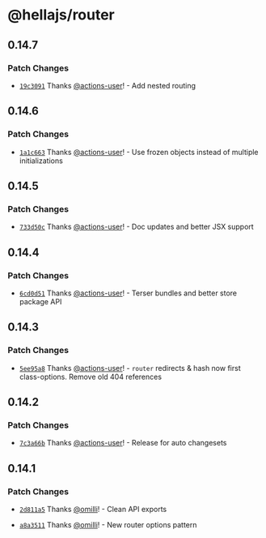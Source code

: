 # @hellajs/router

## 0.14.7

### Patch Changes

- [`19c3091`](https://github.com/omilli/hellajs/commit/19c3091ce5d1a6565a922a2867ba46154bd437b8) Thanks [@actions-user](https://github.com/actions-user)! - Add nested routing

## 0.14.6

### Patch Changes

- [`1a1c663`](https://github.com/omilli/hellajs/commit/1a1c6631d8581ab0244f4d90cc8e078eb34fb024) Thanks [@actions-user](https://github.com/actions-user)! - Use frozen objects instead of multiple initializations

## 0.14.5

### Patch Changes

- [`733d50c`](https://github.com/omilli/hellajs/commit/733d50c8e475c5b4471a23903c2b9022c80b0e38) Thanks [@actions-user](https://github.com/actions-user)! - Doc updates and better JSX support

## 0.14.4

### Patch Changes

- [`6cd0d51`](https://github.com/omilli/hellajs/commit/6cd0d517f27c97b762e7a83145ad4fb15d66778d) Thanks [@actions-user](https://github.com/actions-user)! - Terser bundles and better store package API

## 0.14.3

### Patch Changes

- [`5ee95a8`](https://github.com/omilli/hellajs/commit/5ee95a809348b1726bf43e8dd9de3c460796e679) Thanks [@actions-user](https://github.com/actions-user)! - `router` redirects & hash now first class-options. Remove old 404 references

## 0.14.2

### Patch Changes

- [`7c3a66b`](https://github.com/omilli/hellajs/commit/7c3a66bd4b3c7ea2c577030be122018253580824) Thanks [@actions-user](https://github.com/actions-user)! - Release for auto changesets

## 0.14.1

### Patch Changes

- [`2d811a5`](https://github.com/omilli/hellajs/commit/2d811a59a99acb5fb90e1885e28c331ef308aab4) Thanks [@omilli](https://github.com/omilli)! - Clean API exports

- [`a8a3511`](https://github.com/omilli/hellajs/commit/a8a3511717a025b15ff2232a4f3e587d3eb69e68) Thanks [@omilli](https://github.com/omilli)! - New router options pattern
